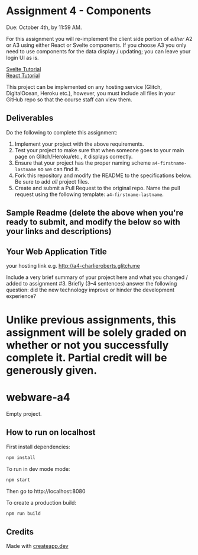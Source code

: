 Assignment 4 - Components
===

Due: October 4th, by 11:59 AM.

For this assignment you will re-implement the client side portion of *either* A2 or A3 using either React or Svelte components. If you choose A3 you only need to use components for the data display / updating; you can leave your login UI as is.

[Svelte Tutorial](https://github.com/cs4241-21a/cs4241-21a.github.io/blob/main/using_svelte.md)  
[React Tutorial](https://github.com/cs4241-21a/cs4241-21a.github.io/blob/main/using_react.md)  

This project can be implemented on any hosting service (Glitch, DigitalOcean, Heroku etc.), however, you must include all files in your GitHub repo so that the course staff can view them.

Deliverables
---

Do the following to complete this assignment:

1. Implement your project with the above requirements.
3. Test your project to make sure that when someone goes to your main page on Glitch/Heroku/etc., it displays correctly.
4. Ensure that your project has the proper naming scheme `a4-firstname-lastname` so we can find it.
5. Fork this repository and modify the README to the specifications below. Be sure to add *all* project files.
6. Create and submit a Pull Request to the original repo. Name the pull request using the following template: `a4-firstname-lastname`.

Sample Readme (delete the above when you're ready to submit, and modify the below so with your links and descriptions)
---

## Your Web Application Title

your hosting link e.g. http://a4-charlieroberts.glitch.me

Include a very brief summary of your project here and what you changed / added to assignment #3. Briefly (3–4 sentences) answer the following question: did the new technology improve or hinder the development experience?

Unlike previous assignments, this assignment will be solely graded on whether or not you successfully complete it. Partial credit will be generously given.
=======
# webware-a4

Empty project.

## How to run on localhost

First install dependencies:

```sh
npm install
```

To run in dev mode mode:

```sh
npm start
```

Then go to http://localhost:8080

To create a production build:

```sh
npm run build
```

## Credits

Made with [createapp.dev](https://createapp.dev/)
